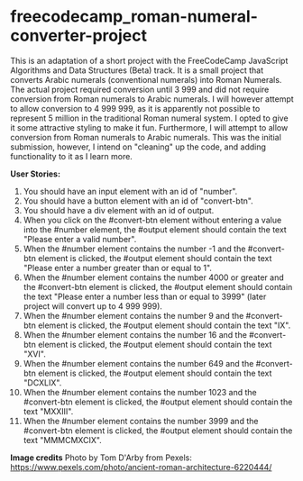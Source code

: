 # freecodecamp_roman-numeral-converter-project

This is an adaptation of a short project with the FreeCodeCamp JavaScript Algorithms and Data Structures (Beta) track. It is a small project that converts Arabic numerals (conventional numerals) into Roman Numerals. The actual project required conversion until 3 999 and did not require conversion from Roman numerals to Arabic numerals. I will however attempt to allow conversion to 4 999 999, as it is apparently not possible to represent 5 million in the traditional Roman numeral system. I opted to give it some attractive styling to make it fun. Furthermore, I will attempt to allow conversion from Roman numerals to Arabic numerals. This was the initial submission, however, I intend on "cleaning" up the code, and adding functionality to it as I learn more.

**User Stories:**
1. You should have an input element with an id of "number".
2. You should have a button element with an id of "convert-btn".
3. You should have a div element with an id of output.
4. When you click on the #convert-btn element without entering a value into the #number element, the #output element should contain the text "Please enter a valid number".
5. When the #number element contains the number -1 and the #convert-btn element is clicked, the #output element should contain the text "Please enter a number greater than or equal to 1".
6. When the #number element contains the number 4000 or greater and the #convert-btn element is clicked, the #output element should contain the text "Please enter a number less than or equal to 3999" (later project will convert up to 4 999 999).
7. When the #number element contains the number 9 and the #convert-btn element is clicked, the #output element should contain the text "IX".
8. When the #number element contains the number 16 and the #convert-btn element is clicked, the #output element should contain the text "XVI".
9. When the #number element contains the number 649 and the #convert-btn element is clicked, the #output element should contain the text "DCXLIX".
10. When the #number element contains the number 1023 and the #convert-btn element is clicked, the #output element should contain the text "MXXIII".
11. When the #number element contains the number 3999 and the #convert-btn element is clicked, the #output element should contain the text "MMMCMXCIX".

**Image credits**
Photo by Tom D'Arby from Pexels: https://www.pexels.com/photo/ancient-roman-architecture-6220444/
